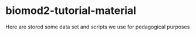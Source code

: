 # biomod2-tutorial-material

Here are stored some data set and scripts we use for pedagogical purposes

